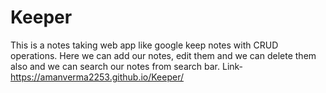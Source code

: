 # Keeper
This is a notes taking web app like google keep notes with CRUD operations.
Here we can add our notes, edit them and we can delete them also and we can search our notes from search bar.
Link- https://amanverma2253.github.io/Keeper/
